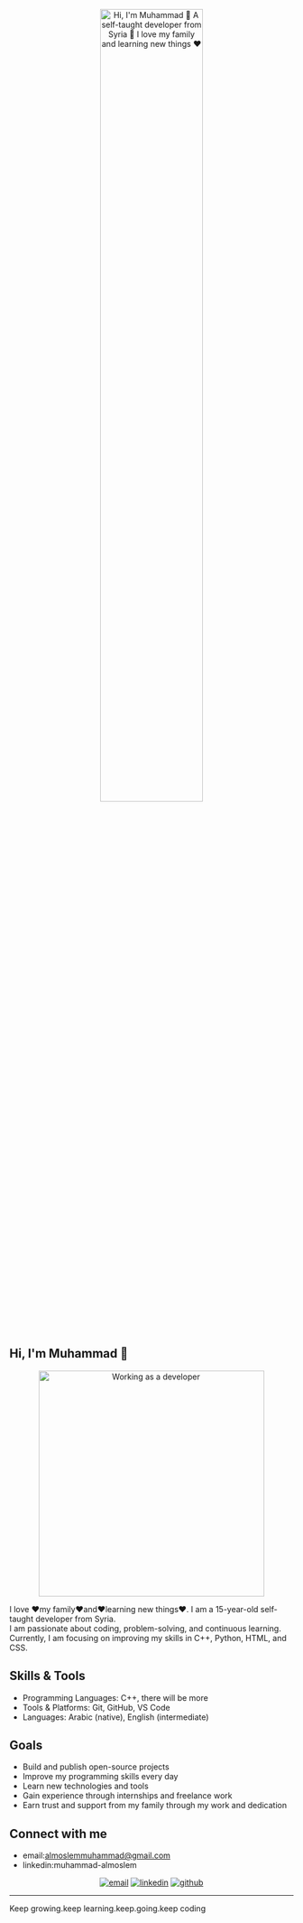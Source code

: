 <p align="center">
  <img src="https://github.com/muhammadmuslem/muhammadmuslem/raw/main/assets/github.gif" alt="Hi, I'm Muhammad 👋 A self-taught developer from Syria 🚀 I love my family and learning new things ❤️" width="60%" />
</p>

## Hi, I'm Muhammad 👋
<p align="center">
  <img src="https://media.giphy.com/media/qgQUggAC3Pfv687qPC/giphy.gif" width="400" alt="Working as a developer"/>

I love ❤️my family❤️and❤️learning new things❤️.
I am a 15-year-old self-taught developer from Syria.  
I am passionate about coding, problem-solving, and continuous learning.  
Currently, I am focusing on improving my skills in C++, Python, HTML, and CSS.  

## Skills & Tools

- Programming Languages: C++, there will be more
- Tools & Platforms: Git, GitHub, VS Code  
- Languages: Arabic (native), English (intermediate)  

## Goals

- Build and publish open-source projects  
- Improve my programming skills every day  
- Learn new technologies and tools  
- Gain experience through internships and freelance work  
- Earn trust and support from my family through my work and dedication  

## Connect with me
- email:almoslemmuhammad@gmail.com
- linkedin:muhammad-almoslem
<p align="center">
  <a href="mailto:almoslemmuhammad@gmail.com"><img src="https://img.icons8.com/color/48/000000/gmail.png" alt="email" /></a>
  <a href="https://www.linkedin.com/in/muhammad-almoslem-12a208377(https://www.linkedin.com/in/muhammad-almoslem-12a208377/)"><img src="https://img.icons8.com/color/48/000000/linkedin.png" alt="linkedin" /></a>
  <a href="https://github.com/muhammadmuslem"><img src="https://img.icons8.com/material-sharp/48/000000/github.png" alt="github" /></a>
</p>

---


</p> Keep growing.</strong>keep learning.keep.going.keep coding</p>

